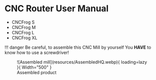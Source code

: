 # CNC Router User Manual
- CNCFrog S
- CNCFrog M
- CNCFrog L
- CNCFrog XL

!!! danger
    Be careful, to assemble this CNC Mill by yourself You __HAVE__ to know how to use a screwdriver! 

<figure markdown>
  ![Assembled mill](resources/AssembledHQ.webp){ loading=lazy }{ Width="500" }
  <figcaption>Assembled product</figcaption>
</figure>
